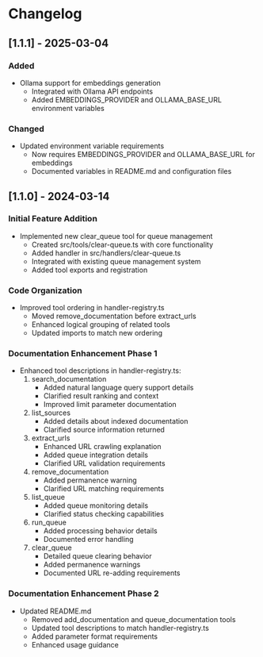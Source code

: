 # Changelog

## [1.1.1] - 2025-03-04

### Added

- Ollama support for embeddings generation
  - Integrated with Ollama API endpoints
  - Added EMBEDDINGS_PROVIDER and OLLAMA_BASE_URL environment variables

### Changed

- Updated environment variable requirements
  - Now requires EMBEDDINGS_PROVIDER and OLLAMA_BASE_URL for embeddings
  - Documented variables in README.md and configuration files

## [1.1.0] - 2024-03-14

### Initial Feature Addition

- Implemented new clear_queue tool for queue management
  - Created src/tools/clear-queue.ts with core functionality
  - Added handler in src/handlers/clear-queue.ts
  - Integrated with existing queue management system
  - Added tool exports and registration

### Code Organization

- Improved tool ordering in handler-registry.ts
  - Moved remove_documentation before extract_urls
  - Enhanced logical grouping of related tools
  - Updated imports to match new ordering

### Documentation Enhancement Phase 1

- Enhanced tool descriptions in handler-registry.ts:
  1. search_documentation
     - Added natural language query support details
     - Clarified result ranking and context
     - Improved limit parameter documentation
  2. list_sources
     - Added details about indexed documentation
     - Clarified source information returned
  3. extract_urls
     - Enhanced URL crawling explanation
     - Added queue integration details
     - Clarified URL validation requirements
  4. remove_documentation
     - Added permanence warning
     - Clarified URL matching requirements
  5. list_queue
     - Added queue monitoring details
     - Clarified status checking capabilities
  6. run_queue
     - Added processing behavior details
     - Documented error handling
  7. clear_queue
     - Detailed queue clearing behavior
     - Added permanence warnings
     - Documented URL re-adding requirements

### Documentation Enhancement Phase 2

- Updated README.md
  - Removed add_documentation and queue_documentation tools
  - Updated tool descriptions to match handler-registry.ts
  - Added parameter format requirements
  - Enhanced usage guidance
